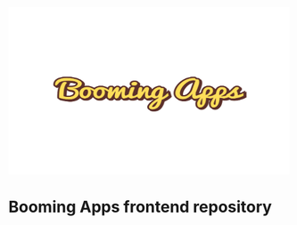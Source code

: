 
<img src="https://github.com/danmcgill6/booming-mobile-beta/blob/master/assets/images/FullColor_1280x1024_72dpi.png" width="800" height="300">

# Booming Apps frontend repository


